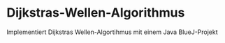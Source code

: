 # Dijkstras-Wellen-Algorithmus
Implementiert Dijkstras Wellen-Algortihmus mit einem Java BlueJ-Projekt
